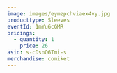 ```yaml
---
image: images/eymzpchviaex4vy.jpg
producttype: Sleeves
eventId: 1mYu6cGMR
pricings:
  - quantity: 1
    price: 26
asin: s-cDsnO6Tmi-s
merchandise: comiket
---
```

